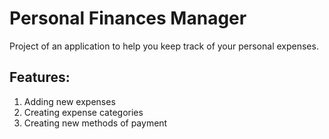 Personal Finances Manager
=======================

Project of an application to help you keep track of your personal expenses.

Features:
-----------------------
1. Adding new expenses
2. Creating expense categories
3. Creating new methods of payment
